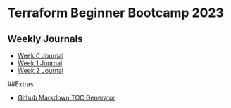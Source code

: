 # Terraform Beginner Bootcamp 2023 

## Weekly Journals
- [Week 0 Journal](journal/week0.md)
- [Week 1 Journal](journal/week1.md)
- [Week 2 Journal](jounal/week2.md)

##Extras
- [Github Markdown TOC Generator](https://ecotrust-canada.github.io/markdown-toc/)
